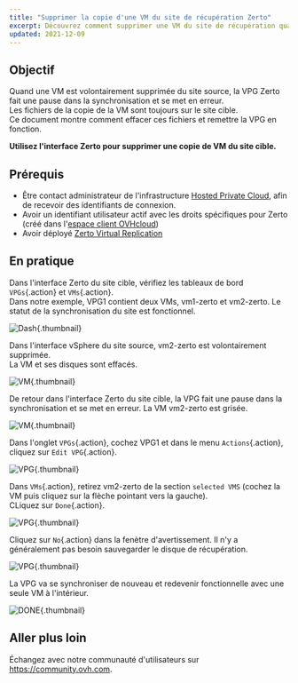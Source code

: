 ```yaml
---
title: "Supprimer la copie d'une VM du site de récupération Zerto"
excerpt: Découvrez comment supprimer une VM du site de récupération quand elle est effacée du site source
updated: 2021-12-09
---
```


## Objectif

Quand une VM est volontairement supprimée du site source, la VPG Zerto fait une pause dans la synchronisation et se met en erreur.<br>
Les fichiers de la copie de la VM sont toujours sur le site cible.<br>
Ce document montre comment effacer ces fichiers et remettre la VPG en fonction.

**Utilisez l'interface Zerto pour supprimer une copie de VM du site cible.**

## Prérequis

- Être contact administrateur de l'infrastructure [Hosted Private Cloud](https://www.ovhcloud.com/fr-ca/enterprise/products/hosted-private-cloud/), afin de recevoir des identifiants de connexion.
- Avoir un identifiant utilisateur actif avec les droits spécifiques pour Zerto (créé dans l'[espace client OVHcloud](https://ca.ovh.com/auth/?action=gotomanager&from=https://www.ovh.com/ca/fr/&ovhSubsidiary=qc))
- Avoir déployé [Zerto Virtual Replication](zerto_virtual_replication_as_a_service1.)

## En pratique

Dans l'interface Zerto du site cible, vérifiez les tableaux de bord `VPGs`{.action} et `VMs`{.action}.<br>
Dans notre exemple, VPG1 contient deux VMs, vm1-zerto et vm2-zerto. Le statut de la synchronisation du site est fonctionnel.

![Dash](en01sync.png){.thumbnail}

Dans l'interface vSphere du site source, vm2-zerto est volontairement supprimée.<br>
La VM et ses disques sont effacés.

![VM](en02vmdelete.png){.thumbnail}

De retour dans l'interface Zerto du site cible, la VPG fait une pause dans la synchronisation et se met en erreur. La VM vm2-zerto est grisée.

![VM](en03vpgerror.png){.thumbnail}

Dans l'onglet `VPGs`{.action}, cochez VPG1 et dans le menu `Actions`{.action}, cliquez sur `Edit VPG`{.action}.

![VPG](en04vpgedit.png){.thumbnail}

Dans `VMs`{.action}, retirez vm2-zerto de la section `selected VMS` (cochez la VM puis cliquez sur la flèche pointant vers la gauche).<br>
CLiquez sur `Done`{.action}.

![VPG](en05vpgremove.png){.thumbnail}

Cliquez sur `No`{.action} dans la fenètre d'avertissement. Il n'y a généralement pas besoin sauvegarder le disque de récupération.

![VPG](en06warning.png){.thumbnail}

La VPG va se synchroniser de nouveau et redevenir fonctionnelle avec une seule VM à l'intérieur.

![DONE](en07green.png){.thumbnail}

## Aller plus loin

Échangez avec notre communauté d'utilisateurs sur <https://community.ovh.com>.
